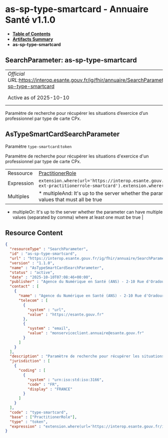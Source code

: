 # as-sp-type-smartcard - Annuaire Santé v1.1.0

* [**Table of Contents**](toc.md)
* [**Artifacts Summary**](artifacts.md)
* **as-sp-type-smartcard**

## SearchParameter: as-sp-type-smartcard 

| | |
| :--- | :--- |
| *Official URL*:https://interop.esante.gouv.fr/ig/fhir/annuaire/SearchParameter/as-sp-type-smartcard | *Version*:1.1.0 |
| Active as of 2025-10-10 | *Computable Name*:AsTypeSmartCardSearchParameter |

 
Paramètre de recherche pour récupérer les situations d’exercice d’un professionnel par type de carte CPx. 

## AsTypeSmartCardSearchParameter

Paramètre `type-smartcard`:`token`

Paramètre de recherche pour récupérer les situations d'exercice d'un professionnel par type de carte CPx.

| | |
| :--- | :--- |
| Ressource | [PractitionerRole](http://hl7.org/fhir/R4/practitionerrole.html) |
| Expression | `extension.where(url='https://interop.esante.gouv.fr/ig/fhir/annuaire/StructureDefinition/as-ext-practitionerrole-smartcard').extension.where(url='type').value` |
| Multiples | * multipleAnd: It's up to the server whether the parameter may repeat in order to specify multiple values that must all be true
* multipleOr: It's up to the server whether the parameter can have multiple values (separated by comma) where at least one must be true
 |



## Resource Content

```json
{
  "resourceType" : "SearchParameter",
  "id" : "as-sp-type-smartcard",
  "url" : "https://interop.esante.gouv.fr/ig/fhir/annuaire/SearchParameter/as-sp-type-smartcard",
  "version" : "1.1.0",
  "name" : "AsTypeSmartCardSearchParameter",
  "status" : "active",
  "date" : "2025-10-10T07:08:46+00:00",
  "publisher" : "Agence du Numérique en Santé (ANS) - 2-10 Rue d'Oradour-sur-Glane, 75015 Paris",
  "contact" : [
    {
      "name" : "Agence du Numérique en Santé (ANS) - 2-10 Rue d'Oradour-sur-Glane, 75015 Paris",
      "telecom" : [
        {
          "system" : "url",
          "value" : "https://esante.gouv.fr"
        },
        {
          "system" : "email",
          "value" : "monserviceclient.annuaire@esante.gouv.fr"
        }
      ]
    }
  ],
  "description" : "Paramètre de recherche pour récupérer les situations d'exercice d'un professionnel par type de carte CPx.",
  "jurisdiction" : [
    {
      "coding" : [
        {
          "system" : "urn:iso:std:iso:3166",
          "code" : "FR",
          "display" : "FRANCE"
        }
      ]
    }
  ],
  "code" : "type-smartcard",
  "base" : ["PractitionerRole"],
  "type" : "token",
  "expression" : "extension.where(url='https://interop.esante.gouv.fr/ig/fhir/annuaire/StructureDefinition/as-ext-practitionerrole-smartcard').extension.where(url='type').value"
}

```
